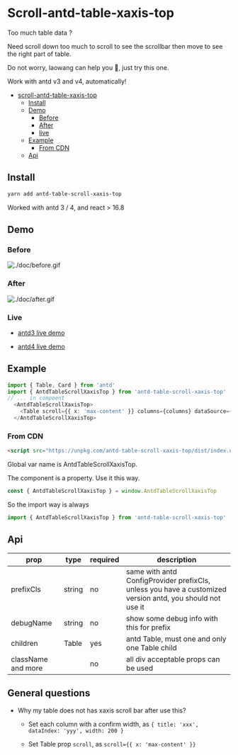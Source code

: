 # Scroll-antd-table-xaxis-top

Too much table data ?

Need scroll down too much to scroll to see the scrollbar then move to see the right part of table.

Do not worry, laowang can help you 🤘, just try this one.

Work with antd v3 and v4, automatically!

- [scroll-antd-table-xaxis-top](#scroll-antd-table-xaxis-top)
  - [Install](#Install)
  - [Demo](#demo)
    - [Before](#before)
    - [After](#After)
    - [live](#live)
  - [Example](#Example)
    - [From CDN](#from-cdn)
  - [Api](#api)

## Install

```sh
yarn add antd-table-scroll-xaxis-top
```

Worked with antd 3 / 4, and react > 16.8

## Demo

### Before

![./doc/before.gif](https://github.com/superwf/antd-table-scroll-xaxis-top/raw/master/doc/before.gif)

### After

![./doc/after.gif](https://github.com/superwf/antd-table-scroll-xaxis-top/raw/master/doc/after.gif)

### Live

- [antd3 live demo](https://superwf.github.io/demo/antd3.html)

- [antd4 live demo](https://superwf.github.io/demo/antd4.html)

## Example

```typescript
import { Table, Card } from 'antd'
import { AntdTableScrollXaxisTop } from 'antd-table-scroll-xaxis-top'
// ... in compoent
  <AntdTableScrollXaxisTop>
    <Table scroll={{ x: 'max-content' }} columns={columns} dataSource={dataSource} pagination={false} />
  </AntdTableScrollXaxisTop>
```

### From CDN

```html
<script src="https://unpkg.com/antd-table-scroll-xaxis-top/dist/index.umd.min.js"></script>
```

Global var name is AntdTableScrollXaxisTop.

The component is a property. Use it this way.

```javascript
const { AntdTableScrollXaxisTop } = window.AntdTableScrollXaxisTop
```

So the import way is always

```typescript
import { AntdTableScrollXaxisTop } from 'antd-table-scroll-xaxis-top'
```

## Api

| prop | type | required | description |
| ---- | ---- | -------- | ----------- |
| prefixCls | string | no | same with antd ConfigProvider prefixCls, unless you have a customized version antd, you should not use it |
| debugName | string | no | show some debug info with this for prefix |
| children | Table | yes | antd Table, must one and only one Table child |
| className and more |  | no | all div acceptable props can be used |

## General questions

- Why my table does not has xaxis scroll bar after use this?

  - Set each column with a confirm width, as `{ title: 'xxx', dataIndex: 'yyy', width: 200 }`

  - Set Table prop `scroll`, as `scroll={{ x: 'max-content' }}`
